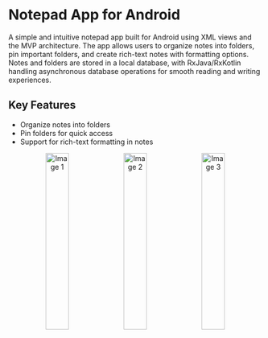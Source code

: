 # Notepad App for Android

A simple and intuitive notepad app built for Android using XML views and the MVP architecture. The app allows users to organize notes into folders, pin important folders, and create rich-text notes with formatting options. Notes and folders are stored in a local database, with RxJava/RxKotlin handling asynchronous database operations for smooth reading and writing experiences.

## Key Features

- Organize notes into folders
- Pin folders for quick access
- Support for rich-text formatting in notes

<p align="center">
  <img src="https://github.com/user-attachments/assets/4578b30a-9022-4ec9-95c8-aa7c228cbb98" alt="Image 1" width="30%" />
  <img src="https://github.com/user-attachments/assets/d364cbcf-8048-4095-abcb-c23a1ddae6a5" alt="Image 2" width="30%" />
  <img src="https://github.com/user-attachments/assets/1e4a038d-3313-4e18-8120-8aee36233e0c" alt="Image 3" width="30%" />
</p>


